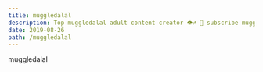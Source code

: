 ```yaml
---
title: muggledalal
description: Top muggledalal adult content creator 👁♐️ 👑 subscribe muggledalal to my porn site below IG muggledalal
date: 2019-08-26
path: /muggledalal
---
```


muggledalal